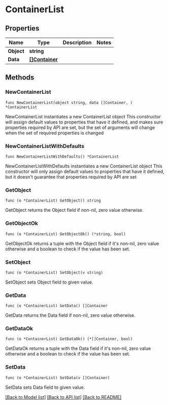 # ContainerList

## Properties

Name | Type | Description | Notes
------------ | ------------- | ------------- | -------------
**Object** | **string** |  | 
**Data** | [**[]Container**](Container.md) |  | 

## Methods

### NewContainerList

`func NewContainerList(object string, data []Container, ) *ContainerList`

NewContainerList instantiates a new ContainerList object
This constructor will assign default values to properties that have it defined,
and makes sure properties required by API are set, but the set of arguments
will change when the set of required properties is changed

### NewContainerListWithDefaults

`func NewContainerListWithDefaults() *ContainerList`

NewContainerListWithDefaults instantiates a new ContainerList object
This constructor will only assign default values to properties that have it defined,
but it doesn't guarantee that properties required by API are set

### GetObject

`func (o *ContainerList) GetObject() string`

GetObject returns the Object field if non-nil, zero value otherwise.

### GetObjectOk

`func (o *ContainerList) GetObjectOk() (*string, bool)`

GetObjectOk returns a tuple with the Object field if it's non-nil, zero value otherwise
and a boolean to check if the value has been set.

### SetObject

`func (o *ContainerList) SetObject(v string)`

SetObject sets Object field to given value.


### GetData

`func (o *ContainerList) GetData() []Container`

GetData returns the Data field if non-nil, zero value otherwise.

### GetDataOk

`func (o *ContainerList) GetDataOk() (*[]Container, bool)`

GetDataOk returns a tuple with the Data field if it's non-nil, zero value otherwise
and a boolean to check if the value has been set.

### SetData

`func (o *ContainerList) SetData(v []Container)`

SetData sets Data field to given value.



[[Back to Model list]](../README.md#documentation-for-models) [[Back to API list]](../README.md#documentation-for-api-endpoints) [[Back to README]](../README.md)



